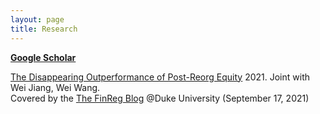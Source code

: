 ```yaml
---
layout: page
title: Research
---
```



**[Google Scholar](https://papers.ssrn.com/sol3/cf_dev/AbsByAuth.cfm?per_id=4747102)**

[The Disappearing Outperformance of Post-Reorg Equity](https://papers.ssrn.com/sol3/papers.cfm?abstract_id=3906039) 2021.
Joint with Wei Jiang, Wei Wang.  
Covered by the [The FinReg Blog](https://sites.law.duke.edu/thefinregblog/2021/09/17/has-post-reorg-equity-outperformed-in-the-last-three-decades/) @Duke University (September 17, 2021)

